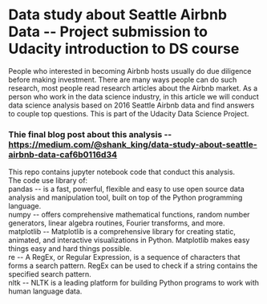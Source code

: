# Data study about Seattle Airbnb Data -- Project submission to Udacity introduction to DS course

People who interested in becoming Airbnb hosts usually do due diligence before making investment. There are many ways people can do such research, most people read research articles about the Airbnb market. As a person who work in the data science industry, in this article we will conduct data science analysis based on 2016 Seattle Airbnb data and find answers to couple top questions. This is part of the Udacity Data Science Project.

### Thie final blog post about this analysis -- https://medium.com/@shank_king/data-study-about-seattle-airbnb-data-caf6b0116d34

This repo contains jupyter notebook code that conduct this analysis.   
The code use library of:  
pandas --  is a fast, powerful, flexible and easy to use open source data analysis and manipulation tool, built on top of the Python programming language.   
numpy -- offers comprehensive mathematical functions, random number generators, linear algebra routines, Fourier transforms, and more.   
matplotlib -- Matplotlib is a comprehensive library for creating static, animated, and interactive visualizations in Python. Matplotlib makes easy things easy and hard things possible.  
re -- A RegEx, or Regular Expression, is a sequence of characters that forms a search pattern. RegEx can be used to check if a string contains the specified search pattern.  
nltk -- NLTK is a leading platform for building Python programs to work with human language data.   

